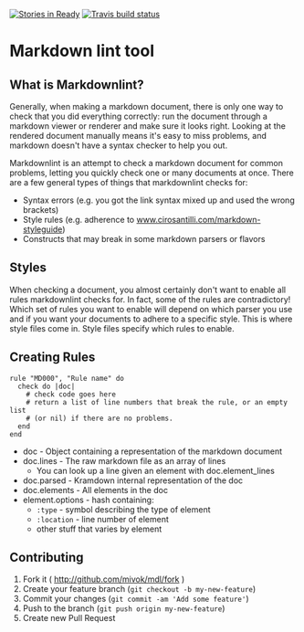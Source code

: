 [![Stories in Ready](https://badge.waffle.io/mivok/markdownlint.png?label=ready&title=Ready)](https://waffle.io/mivok/markdownlint)
[![Travis build status](http://api.travis-ci.org/mivok/markdownlint.svg)](https://travis-ci.org/mivok/markdownlint)

# Markdown lint tool

## What is Markdownlint?

Generally, when making a markdown document, there is only one way to check that you did everything correctly: run the document through a markdown viewer or renderer and make sure it looks right. Looking at the rendered document manually means it's easy to miss problems, and markdown doesn't have a syntax checker to help you out.

Markdownlint is an attempt to check a markdown document for common problems, letting you quickly check one or many documents at once. There are a few general types of things that markdownlint checks for:

* Syntax errors (e.g. you got the link syntax mixed up and used the wrong brackets)
* Style rules (e.g. adherence to www.cirosantilli.com/markdown-styleguide)
* Constructs that may break in some markdown parsers or flavors

## Styles

When checking a document, you almost certainly don't want to enable all rules markdownlint checks for. In fact, some of the rules are contradictory! Which set of rules you want to enable will depend on which parser you use and if you want your documents to adhere to a specific style. This is where style files come in. Style files specify which rules to enable.

## Creating Rules

    rule "MD000", "Rule name" do
      check do |doc|
        # check code goes here
        # return a list of line numbers that break the rule, or an empty list
        # (or nil) if there are no problems.
      end
    end

* doc - Object containing a representation of the markdown document
* doc.lines - The raw markdown file as an array of lines
  * You can look up a line given an element with doc.element_lines
* doc.parsed - Kramdown internal representation of the doc
* doc.elements - All elements in the doc
* element.options - hash containing:
  * `:type` - symbol describing the type of element
  * `:location` - line number of element
  * other stuff that varies by element

## Contributing

1. Fork it ( http://github.com/mivok/mdl/fork )
2. Create your feature branch (`git checkout -b my-new-feature`)
3. Commit your changes (`git commit -am 'Add some feature'`)
4. Push to the branch (`git push origin my-new-feature`)
5. Create new Pull Request
